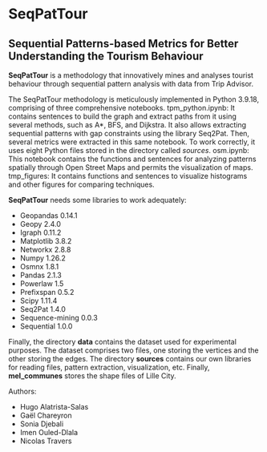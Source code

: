 # SeqPatTour

## Sequential Patterns-based Metrics for Better Understanding the Tourism Behaviour

**SeqPatTour** is a methodology that innovatively mines and analyses tourist behaviour through sequential pattern analysis with data from Trip Advisor.

The SeqPatTour methodology is meticulously implemented in Python 3.9.18, comprising of three comprehensive notebooks.
tpm_python.ipynb: It contains sentences to build the graph and extract paths from it using several methods, such as A*, BFS, and Dijkstra. It also allows extracting sequential patterns with gap constraints using the library Seq2Pat. Then, several metrics were extracted in this same notebook. To work correctly, it uses eight Python files stored in the directory called *sources*.
osm.ipynb: This notebook contains the functions and sentences for analyzing patterns spatially through Open Street Maps and permits the visualization of maps.
tmp_figures: It contains functions and sentences to visualize histograms and other figures for comparing techniques.

**SeqPatTour** needs some libraries to work adequately:

* Geopandas 0.14.1
* Geopy 2.4.0
* Igraph 0.11.2
* Matplotlib 3.8.2
* Networkx 2.8.8
* Numpy 1.26.2
* Osmnx 1.8.1
* Pandas 2.1.3
* Powerlaw 1.5
* Prefixspan 0.5.2
* Scipy 1.11.4
* Seq2Pat 1.4.0
* Sequence-mining 0.0.3
* Sequential 1.0.0

Finally, the directory **data** contains the dataset used for experimental purposes. The dataset comprises two files, one storing the vertices and the other storing the edges. The directory **sources** contains our own libraries for reading files, pattern extraction, visualization, etc. Finally, **mel_communes** stores the shape files of Lille City.

Authors: 
* Hugo Alatrista-Salas
* Gaël Chareyron
* Sonia Djebali
* Imen Ouled-Dlala
* Nicolas Travers
